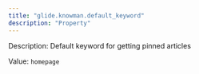 ```yaml
---
title: "glide.knowman.default_keyword"
description: "Property"
---
```


Description: Default keyword for getting pinned articles

Value: `homepage`